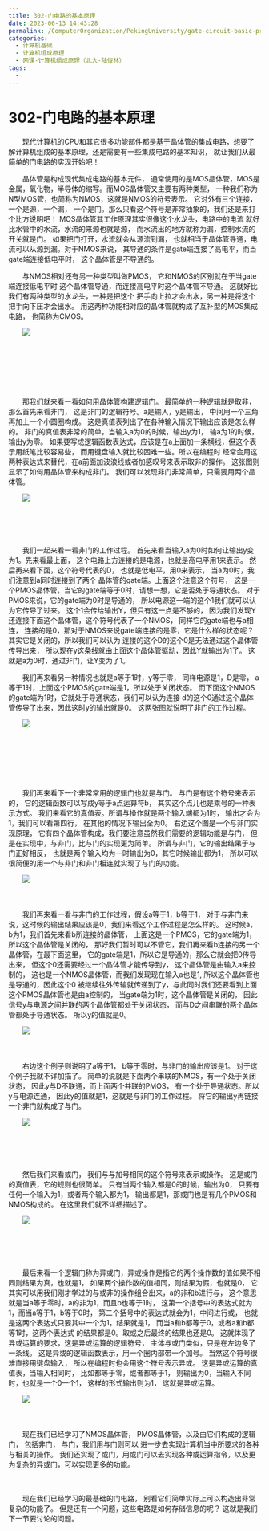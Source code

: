 ```yaml
---
title: 302-门电路的基本原理
date: 2023-06-13 14:43:28
permalink: /ComputerOrganization/PekingUniversity/gate-circuit-basic-principle
categories:
  - 计算机基础
  - 计算机组成原理
  - 网课-计算机组成原理（北大-陆俊林）
tags:
  - 
---
```

# 302-门电路的基本原理

　　现代计算机的CPU和其它很多功能部件都是基于晶体管的集成电路，想要了解计算机组成的基本原理，还是需要有一些集成电路的基本知识， 就让我们从最简单的门电路的实现开始吧！
<!-- more -->
　　晶体管是构成现代集成电路的基本元件， 通常使用的是MOS晶体管，MOS是金属，氧化物，半导体的缩写。而MOS晶体管又主要有两种类型， 一种我们称为N型MOS管，也简称为NMOS，这就是NMOS的符号表示。 它对外有三个连接，一个是源，一个漏， 一个是门。那么只看这个符号是非常抽象的，我们还是来打个比方说明吧！ MOS晶体管其工作原理其实很像这个水龙头，电路中的电流 就好比水管中的水流，水流的来源也就是源， 而水流出的地方就称为漏，控制水流的开关就是门。 如果把门打开，水流就会从源流到漏， 也就相当于晶体管导通，电流可以从源到漏。对于NMOS来说， 其导通的条件是gate端连接了高电平，而当gate端连接低电平时， 这个晶体管是不导通的。

　　与NMOS相对还有另一种类型叫做PMOS， 它和NMOS的区别就在于当gate端连接低电平时 这个晶体管导通，而连接高电平时这个晶体管不导通。 这就好比我们有两种类型的水龙头，一种是把这个 把手向上拉才会出水，另一种是将这个把手向下压才会出水。 用这两种功能相对应的晶体管就构成了互补型的MOS集成电路， 也简称为CMOS。

　　![](https://image.peterjxl.com/blog/image-20220919073046-69fxqei.png)​

　　‍

　　‍

　　‍

　　那我们就来看一看如何用晶体管构建逻辑门。 最简单的一种逻辑就是取非， 那么首先来看非门， 这是非门的逻辑符号。a是输入，y是输出， 中间用一个三角再加上一个小圆圈构成。 这是真值表列出了在各种输入情况下输出应该是怎么样的。 非门的真值表非常的简单，当输入a为0的时候，输出y为1， 输a为1的时候，输出y为零。 如果要写成逻辑函数表达式，应该是在a上面加一条横线，但这个表示用纸笔比较容易些， 而用键盘输入就比较困难一些。所以在编程时 经常会用这两种表达式来替代，在a前面加波浪线或者加感叹号来表示取非的操作。 这张图则显示了如何用晶体管来构成非门。 我们可以发现非门非常简单，只需要用两个晶体管。 

　　![](https://image.peterjxl.com/blog/image-20220919073209-8oj6z3m.png)​

　　‍

　　‍

　　我们一起来看一看非门的工作过程。 首先来看当输入a为0时如何让输出y变为1。先来看最上面， 这个电路上方连接的是电源，也就是高电平用1来表示。 然后再来看下面，这个符号代表的D， 也就是低电平，用0来表示， 当a为0时，我们注意到a同时连接到了两个 晶体管的gate端。上面这个注意这个符号， 这是一个PMOS晶体管，当它的gate端等于0时，请想一想，它是否处于导通状态。 对于PMOS来说，它的gate端为0时是导通的， 所以电源这一端的这个1我们就可以认为它传导了过来。 这个1会传给输出Y，但只有这一点是不够的， 因为我们发现Y还连接下面这个晶体管，这个符号代表了一个NMOS， 同样它的gate端也与a相连， 连接的是0，那对于NMOS来说gate端连接的是零，它是什么样的状态呢？ 其实它是关闭的，所以我们可以认为 连接的这个D的这个0是无法通过这个晶体管传导出来， 所以现在y这条线就由上面这个晶体管驱动，因此Y就输出为1了。 这就是a为0时，通过非门，让Y变为了1。  

　　我们再来看另一种情况也就是a等于1时，y等于零， 同样电源是1，D是零， a等于1时，上面这个PMOS的gate端是1，所以处于关闭状态。 而下面这个NMOS的gate端为1时，它就处于导通状态，我们可以认为连接 d的这个0通过这个晶体管传导了出来，因此这时y的输出就是0。 这两张图就说明了非门的工作过程。 

　　![](https://image.peterjxl.com/blog/image-20220919073432-1xick4s.png)​

　　‍

　　‍

　　‍

　　我们再来看下一个非常常用的逻辑门也就是与门。 与门是有这个符号来表示的， 它的逻辑函数可以写成y等于a点运算符b， 其实这个点儿也是乘号的一种表示方式。 我们来看它的真值表。所谓与操作就是两个输入端都为1时， 输出才会为1，我们可以看第四行， 在其他的情况下输出全为0。 右边这个图是一个与非门实现原理， 它有四个晶体管构成，我们要注意虽然我们需要的逻辑功能是与门， 但是在实现中，与非门，比与门的实现更为简单。 所谓与非门，它的输出结果于与门正好相反， 也就是两个输入均为一时输出为0，其它时候输出都为1， 所以可以很简便的用一个与非门和非门相连就实现了与门的功能。 

　　![](https://image.peterjxl.com/blog/image-20220919073519-pap51z9.png)​

　　‍

　　我们再来看一看与非门的工作过程，假设a等于1，b等于1， 对于与非门来说，这时候的输出结果应该是0，我们来看这个工作过程是怎么样的。 这时候a，b为1，我们首先来看b所连接的晶体管， 上面这是一个PMOS，它的gate端为1， 所以这个晶体管是关闭的， 那好我们暂时可以不管它，我们再来看b连接的另一个晶体管，在最下面这里， 它的gate端是1，所以它是导通的，那么它就会把0传导出来， 但这个0还需要经过一个晶体管才能传导到y， 这个晶体管是由输入a来控制的， 这也是一个NMOS晶体管，而我们发现现在输入a也是1,  所以这个晶体管也是导通的，因此这个0 被继续往外传输就传递到了y，与此同时我们还要看到上面这个PMOS晶体管也是由a控制的， 当gate端为1时，这个晶体管是关闭的， 因此信号y与电源之间并联的两个晶体管都处于关闭状态， 而与D之间串联的两个晶体管都处于导通状态。 所以y的值就是0。

　　![](https://image.peterjxl.com/blog/image-20220919073650-1yasir2.png)​

　　‍

　　右边这个例子则说明了a等于1， b等于零时，与非门的输出应该是1。 对于这个例子我就不详加描了。 简单的说就是下面两个串联的NMOS，有一个处于关闭状态， 因此y与D不联通，而上面两个并联的PMOS， 有一个处于导通状态。所以y与电源连通， 因此y的值就是1，这就是与非门的工作过程。 将它的输出y再链接一个非门就构成了与门。 

　　![](https://image.peterjxl.com/blog/image-20220919073731-6gxxhfq.png)​

　　‍

　　‍

　　然后我们来看或门， 我们与与加号相同的这个符号来表示或操作。 这是或门的真值表，它的规则也很简单。 只有当两个输入都是0的时候，输出为0， 只要有任何一个输入为1，或者两个输入都为1， 输出都是1，那或门也是有几个PMOS和NMOS构成的。 在这里我们就不详细描述了。 

　　![](https://image.peterjxl.com/blog/image-20220919074613-7mde3bj.png)

　　‍

　　​

　　最后来看一个逻辑门称为异或门，异或操作是指它的两个操作数的值如果不相同则结果为真，也就是1， 如果两个操作数的值相同，则结果为假，也就是0， 它其实可以用我们刚才学过的与或非的操作组合出来，a的非和b进行与， 这个意思就是当a等于零时，a的非为1，而且b也等于1时， 这第一个括号中的表达式就为1，而当a等于1，b等于0时， 第二个括号中的表达式就会为1，中间进行或， 也就是这两个表达式只要其中一个为1，结果就是1， 而当a和b都等于0，或者a和b都等1时，这两个表达式 的结果都是0。取或之后最终的结果也还是0。 这就体现了异或运算的要求，这是异或运算的逻辑符号， 主体与或门类似，只是在左边多了一条线。 这是异或的逻辑函数表示，用一个圈内部带一个加号。 当然这个符号很难直接用键盘输入， 所以在编程时也会用这个符号表示异或。 这是异或运算的真值表，当输入相同时， 比如都等于零，或者都等于1， 则输出为0，当输入不同时，也就是一个0一个1， 这样的形式输出则为1， 这就是异或运算。 

　　![](https://image.peterjxl.com/blog/image-20220919074951-li0jz8s.png)​

　　‍

　　现在我们已经学习了NMOS晶体管， PMOS晶体管，以及由它们构成的逻辑门， 包括非门， 与门，我们用与门则可以 进一步去实现计算机当中所要求的各种与相关的操作。 我们还实现了或门，用或门可以去实现各种或运算指令，以及更为复杂的异或门，可以实现更多的功能。

　　‍

　　现在我们已经学习的最基础的门电路， 别看它们简单实际上可以构造出非常复杂的功能了。 但是还有一个问题，这些电路是如何存储信息的呢？ 这就是我们下一节要讨论的问题。
